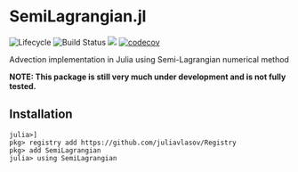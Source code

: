 # SemiLagrangian.jl


![Lifecycle](https://img.shields.io/badge/lifecycle-experimental-orange.svg)<!--
![Lifecycle](https://img.shields.io/badge/lifecycle-maturing-blue.svg)
![Lifecycle](https://img.shields.io/badge/lifecycle-stable-green.svg)
![Lifecycle](https://img.shields.io/badge/lifecycle-retired-orange.svg)
![Lifecycle](https://img.shields.io/badge/lifecycle-archived-red.svg)
![Lifecycle](https://img.shields.io/badge/lifecycle-dormant-blue.svg) -->
![Build Status](https://github.com/juliavlasov/SemiLagrangian.jl/workflows/CI/badge.svg)
[![](https://img.shields.io/badge/docs-latest-blue.svg)](https://juliavlasov.github.io/SemiLagrangian.jl/dev)
[![codecov](https://codecov.io/gh/JuliaVlasov/SemiLagrangian.jl/branch/master/graph/badge.svg)](https://codecov.io/gh/JuliaVlasov/SemiLagrangian.jl)

Advection implementation in Julia using Semi-Lagrangian numerical method

**NOTE: This package is still very much under development and is not fully tested.**

## Installation

```julia-repl
julia>]
pkg> registry add https://github.com/juliavlasov/Registry
pkg> add SemiLagrangian
julia> using SemiLagrangian
```
